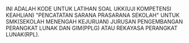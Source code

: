 INI ADALAH KODE UNTUK LATIHAN SOAL UKK(UJI KOMPETENSI KEAHLIAN) "PENCATATAN SARANA PRASARANA SEKOLAH" UNTUK SMK(SEKOLAH MENENGAH KEJURUAN) JURUSAN PENGEMBANGAN PERANGKAT LUNAK DAN GIM(PPLG) ATAU REKAYASA PERANGKAT LUNAK(RPL).
